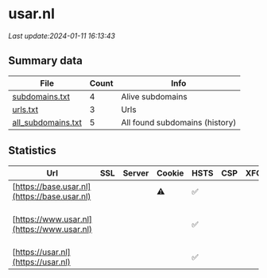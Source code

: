 # usar.nl
*Last update:2024-01-11 16:13:43*
## Summary data
| File       | Count | Info |
|------------|-------|------|
|[subdomains.txt](/data/usar/subdomains.txt)|4|Alive subdomains|
|[urls.txt](/data/usar/urls.txt)|3|Urls|
|[all_subdomains.txt](/data/usar/all_subdomains.txt)|5|All found subdomains (history)|
## Statistics
| Url | SSL | Server | Cookie | HSTS | CSP | XFO | XXP | RP | Tech |
|------------|-------|------|------|------|------|------|------|------|------|
|[https://base.usar.nl](https://base.usar.nl)| | |:warning: |:white_check_mark: | | | |:white_check_mark: |HSTS|
|[https://www.usar.nl](https://www.usar.nl)| | | |:white_check_mark: | | | |:white_check_mark: |Google Tag Manager H...|
|[https://usar.nl](https://usar.nl)| | | |:white_check_mark: | | | |:white_check_mark: |HSTS|